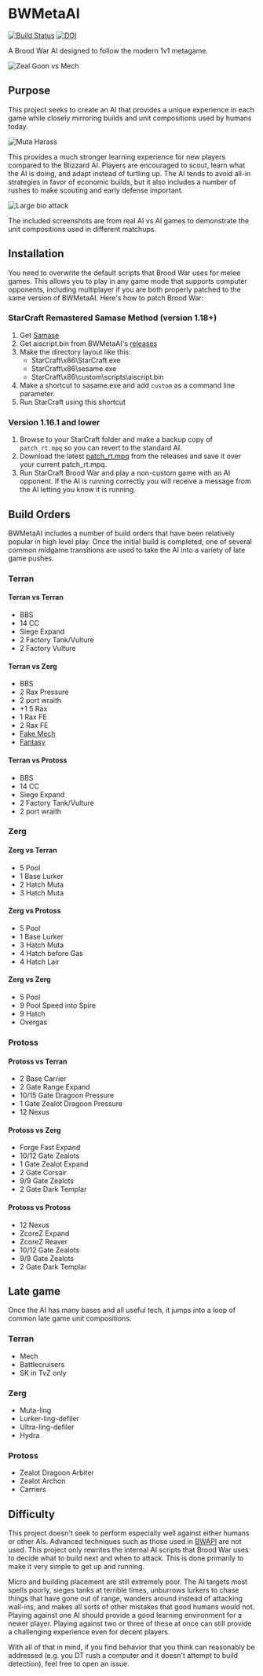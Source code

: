 BWMetaAI
========

[![Build Status](https://travis-ci.org/jncraton/BWMetaAI.svg?branch=master)](https://travis-ci.org/jncraton/BWMetaAI)
[![DOI](https://zenodo.org/badge/DOI/10.5281/zenodo.5327653.svg)](https://doi.org/10.5281/zenodo.5327653)



A Brood War AI designed to follow the modern 1v1 metagame.

![Zeal Goon vs Mech](docs/zeal_goon_tank.png)

Purpose
--------

This project seeks to create an AI that provides a unique experience in each game while closely mirroring builds and unit compositions used by humans today.

![Muta Harass](docs/muta_harass.png)

This provides a much stronger learning experience for new players compared to the Blizzard AI. Players are encouraged to scout, learn what the AI is doing, and adapt instead of turtling up. The AI tends to avoid all-in strategies in favor of economic builds, but it also includes a number of rushes to make scouting and early defense important.

![Large bio attack](docs/marines_sunkens.png)

The included screenshots are from real AI vs AI games to demonstrate the unit compositions used in different matchups.

Installation
------------

You need to overwrite the default scripts that Brood War uses for melee games. This allows you to play in any game mode that supports computer opponents, including multiplayer if you are both properly patched to the same version of BWMetaAI. Here's how to patch Brood War:

### StarCraft Remastered Samase Method (version 1.18+)

1. Get [Samase](http://www.staredit.net/topic/17430/0/)
2. Get aiscript.bin from BWMetaAI's [releases](https://github.com/jncraton/BWMetaAI/releases/latest)
3. Make the directory layout like this:
    - StarCraft\x86\StarCraft.exe
    - StarCraft\x86\sesame.exe
    - StarCraft\x86\custom\scripts\aiscript.bin
4. Make a shortcut to sasame.exe and add `custom` as a command line parameter.
5. Run StarCraft using this shortcut

### Version 1.16.1 and lower

1. Browse to your StarCraft folder and make a backup copy of `patch_rt.mpq` so you can revert to the standard AI.
2. Download the latest [patch_rt.mpq](https://github.com/jncraton/BWMetaAI/releases/latest) from the releases and save it over your current patch_rt.mpq.
3. Run StarCraft Brood War and play a non-custom game with an AI opponent. If the AI is running correctly you will receive a message from the AI letting you know it is running.

Build Orders
------------

BWMetaAI includes a number of build orders that have been relatively popular in high level play. Once the initial build is completed, one of several common midgame transitions are used to take the AI into a variety of late game pushes.

### Terran

#### Terran vs Terran

* BBS
* 14 CC
* Siege Expand
* 2 Factory Tank/Vulture
* 2 Factory Vulture

#### Terran vs Zerg

* BBS
* 2 Rax Pressure
* 2 port wraith
* +1 5 Rax
* 1 Rax FE
* 2 Rax FE
* [Fake Mech](https://liquipedia.net/starcraft/Iloveoov_Fake_Mech)
* [Fantasy](https://liquipedia.net/starcraft/Fantasy_Build)

#### Terran vs Protoss

* BBS
* 14 CC
* Siege Expand
* 2 Factory Tank/Vulture
* 2 port wraith



### Zerg

#### Zerg vs Terran

* 5 Pool
* 1 Base Lurker
* 2 Hatch Muta
* 3 Hatch Muta

#### Zerg vs Protoss

* 5 Pool
* 1 Base Lurker
* 3 Hatch Muta
* 4 Hatch before Gas
* 4 Hatch Lair

#### Zerg vs Zerg

* 5 Pool
* 9 Pool Speed into Spire
* 9 Hatch
* Overgas

### Protoss

#### Protoss vs Terran

* 2 Base Carrier
* 2 Gate Range Expand
* 10/15 Gate Dragoon Pressure
* 1 Gate Zealot Dragoon Pressure
* 12 Nexus

#### Protoss vs Zerg

* Forge Fast Expand
* 10/12 Gate Zealots
* 1 Gate Zealot Expand
* 2 Gate Corsair
* 9/9 Gate Zealots
* 2 Gate Dark Templar

#### Protoss vs Protoss

* 12 Nexus
* ZcoreZ Expand
* ZcoreZ Reaver
* 10/12 Gate Zealots
* 9/9 Gate Zealots
* 2 Gate Dark Templar

Late game 
---------

Once the AI has many bases and all useful tech, it jumps into a loop of common late game unit compositions.

### Terran

* Mech
* Battlecruisers
* SK in TvZ only

### Zerg

* Muta-ling
* Lurker-ling-defiler
* Ultra-ling-defiler
* Hydra

### Protoss

* Zealot Dragoon Arbiter
* Zealot Archon
* Carriers

Difficulty
----------

This project doesn't seek to perform especially well against either humans or other AIs. Advanced techniques such as those used in [BWAPI](https://github.com/bwapi/bwapi) are not used. This project only rewrites the internal AI scripts that Brood War uses to decide what to build next and when to attack. This is done primarily to make it very simple to get up and running.

Micro and building placement are still extremely poor. The AI targets most spells poorly, sieges tanks at terrible times, unburrows lurkers to chase things that have gone out of range, wanders around instead of attacking wall-ins, and makes all sorts of other mistakes that good humans would not. Playing against one AI should provide a good learning environment for a newer player. Playing against two or three of these at once can still provide a challenging experience even for decent players.

With all of that in mind, if you find behavior that you think can reasonably be addressed (e.g. you DT rush a computer and it doesn't attempt to build detection), feel free to open an issue.
